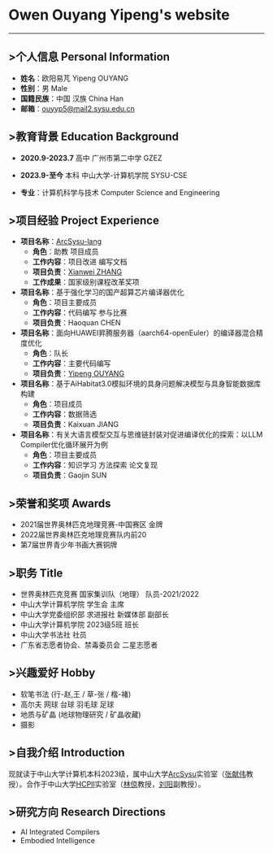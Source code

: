 # Owen Ouyang Yipeng's website

---

## >个人信息 Personal Information

- **姓名**：欧阳易芃 Yipeng OUYANG
- **性别**：男 Male
- **国籍民族**：中国 汉族 China Han
- **邮箱**：ouyyp5@mail2.sysu.edu.cn

## >教育背景 Education Background

- **2020.9-2023.7**  高中  广州市第二中学 GZEZ
- **2023.9-至今**    本科  中山大学-计算机学院 SYSU-CSE

- **专业**：计算机科学与技术 Computer Science and Engineering

## >项目经验 Project Experience

- **项目名称**：[ArcSysu-lang](https://github.com/arcsysu/SYsU-lang2)
  - **角色**：助教 项目成员
  - **工作内容**：项目改进 编写文档
  - **项目负责**：[Xianwei ZHANG](https://xianweiz.github.io/)
  - **工作成果**：国家级别课程改革奖项
- **项目名称**：基于强化学习的国产超算芯片编译器优化
  - **角色**：项目主要成员
  - **工作内容**：代码编写 参与比赛
  - **项目负责**：Haoquan CHEN
- **项目名称**：面向HUAWEI昇腾服务器（aarch64-openEuler）的编译器混合精度优化
  - **角色**：队长
  - **工作内容**：主要代码编写
  - **项目负责**：[Yipeng OUYANG](https://ouyangyipeng.github.io/)
- **项目名称**：基于AiHabitat3.0模拟环境的具身问题解决模型与具身智能数据库构建
  - **角色**：项目成员
  - **工作内容**：数据筛选
  - **项目负责**：Kaixuan JIANG
- **项目名称**：有关大语言模型交互与思维链封装对促进编译优化的探索：以LLM Compiler优化循环展开为例
  - **角色**：项目主要成员
  - **工作内容**：知识学习 方法探索 论文复现
  - **项目负责**：Gaojin SUN

## >荣誉和奖项 Awards

- 2021届世界奥林匹克地理竞赛-中国赛区 金牌
- 2022届世界奥林匹克地理竞赛队内前20
- 第7届世界青少年书画大赛铜牌

## >职务 Title

- 世界奥林匹克竞赛 国家集训队（地理） 队员-2021/2022
- 中山大学计算机学院 学生会 主席
- 中山大学党委组织部 求进报社 新媒体部 副部长
- 中山大学计算机学院 2023级5班 班长
- 中山大学书法社 社员
- 广东省志愿者协会、禁毒委员会 二星志愿者

## >兴趣爱好 Hobby

- 软笔书法 (行-赵,王 / 草-张 / 楷-褚)
- 高尔夫 网球 台球 羽毛球 足球
- 地质与矿晶 (地球物理研究 / 矿晶收藏)
- 摄影

## >自我介绍 Introduction

现就读于中山大学计算机本科2023级，属中山大学[ArcSysu](https://github.com/arcsysu)实验室（[张献伟](https://xianweiz.github.io/)教授）。合作于中山大学[HCPII](https://www.sysu-hcp.net/home/)实验室（[林倞](http://www.linliang.net/)教授，[刘阳](https://yangliu9208.github.io/)副教授）。

## >研究方向 Research Directions

- AI Integrated Compilers
- Embodied Intelligence
